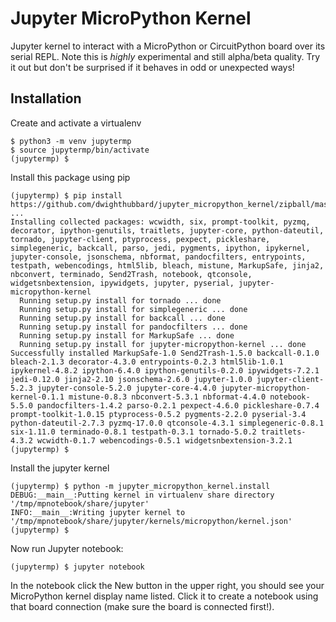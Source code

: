 # Jupyter MicroPython Kernel

Jupyter kernel to interact with a MicroPython or CircuitPython board over its serial REPL.  Note this is _highly_ experimental and still alpha/beta quality.  Try it out but don't be surprised if it behaves in odd or unexpected ways!

## Installation

Create and activate a virtualenv

``` console
$ python3 -m venv jupytermp
$ source jupytermp/bin/activate
(jupytermp) $
```

Install this package using pip

``` console
(jupytermp) $ pip install https://github.com/dwighthubbard/jupyter_micropython_kernel/zipball/master
...
Installing collected packages: wcwidth, six, prompt-toolkit, pyzmq, decorator, ipython-genutils, traitlets, jupyter-core, python-dateutil, tornado, jupyter-client, ptyprocess, pexpect, pickleshare, simplegeneric, backcall, parso, jedi, pygments, ipython, ipykernel, jupyter-console, jsonschema, nbformat, pandocfilters, entrypoints, testpath, webencodings, html5lib, bleach, mistune, MarkupSafe, jinja2, nbconvert, terminado, Send2Trash, notebook, qtconsole, widgetsnbextension, ipywidgets, jupyter, pyserial, jupyter-micropython-kernel
  Running setup.py install for tornado ... done
  Running setup.py install for simplegeneric ... done
  Running setup.py install for backcall ... done
  Running setup.py install for pandocfilters ... done
  Running setup.py install for MarkupSafe ... done
  Running setup.py install for jupyter-micropython-kernel ... done
Successfully installed MarkupSafe-1.0 Send2Trash-1.5.0 backcall-0.1.0 bleach-2.1.3 decorator-4.3.0 entrypoints-0.2.3 html5lib-1.0.1 ipykernel-4.8.2 ipython-6.4.0 ipython-genutils-0.2.0 ipywidgets-7.2.1 jedi-0.12.0 jinja2-2.10 jsonschema-2.6.0 jupyter-1.0.0 jupyter-client-5.2.3 jupyter-console-5.2.0 jupyter-core-4.4.0 jupyter-micropython-kernel-0.1.1 mistune-0.8.3 nbconvert-5.3.1 nbformat-4.4.0 notebook-5.5.0 pandocfilters-1.4.2 parso-0.2.1 pexpect-4.6.0 pickleshare-0.7.4 prompt-toolkit-1.0.15 ptyprocess-0.5.2 pygments-2.2.0 pyserial-3.4 python-dateutil-2.7.3 pyzmq-17.0.0 qtconsole-4.3.1 simplegeneric-0.8.1 six-1.11.0 terminado-0.8.1 testpath-0.3.1 tornado-5.0.2 traitlets-4.3.2 wcwidth-0.1.7 webencodings-0.5.1 widgetsnbextension-3.2.1
(jupytermp) $
```

Install the jupyter kernel

``` console
(jupytermp) $ python -m jupyter_micropython_kernel.install
DEBUG:__main__:Putting kernel in virtualenv share directory '/tmp/mpnotebook/share/jupyter'
INFO:__main__:Writing jupyter kernel to '/tmp/mpnotebook/share/jupyter/kernels/micropython/kernel.json'
(jupytermp) $
```

Now run Jupyter notebook:

``` console
(jupytermp) $ jupyter notebook
```

In the notebook click the New button in the upper right, you should see your
MicroPython kernel display name listed.  Click it to create a notebook using
that board connection (make sure the board is connected first!).
